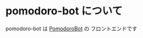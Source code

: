 ﻿# pomodoro-bot について

pomodoro-bot は [PomodoroBot](https://kheiakiyama.github.io/pomodoro-bot/) の フロントエンドです

